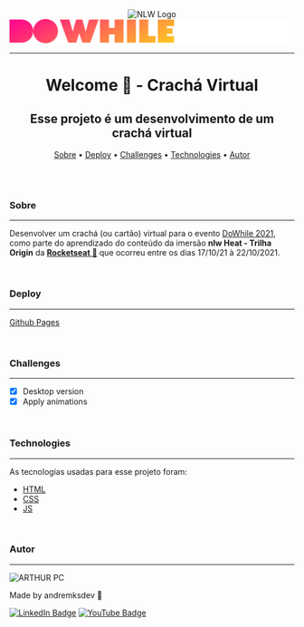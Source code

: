 <div align="center">
<img src="https://i.imgur.com/ubCCETD.png" alt="NLW Logo"><img src="./images/logo-do-while.svg">
</div>
<hr>

<div>

<h1 align="center">Welcome 👋 - Crachá Virtual</h1>

</div>

<div align="center">
<h2>Esse projeto é um desenvolvimento de um crachá virtual</h2>
</div>

<p align="center">
 <a href="#sobre">Sobre</a> •
 <a href="#deploy">Deploy</a> •
 <a href="#challenges">Challenges</a> •
 <a href="#technologies">Technologies</a> •
 <a href="#autor">Autor</a>
</p>

<br>
<br>

### Sobre

<hr>
<p>Desenvolver um crachá (ou cartão) virtual para o evento <a href="https://dowhile.io/inscricao">DoWhile 2021</a>, como parte do aprendizado do conteúdo da imersão <strong>nlw Heat - Trilha Origin</strong> da <strong><a href="https://www.rocketseat.com.br/">Rocketseat 🚀</a></strong> que ocorreu entre os dias 17/10/21 à 22/10/2021.</p>

<br>

### Deploy

<hr>

[Github Pages](https://andremksdev.github.io/nlwHeat-cracha-doWhile2021/)

<br>

### Challenges

<hr>

- [x] Desktop version
- [x] Apply animations

<br>

### Technologies

<hr>
As tecnologias usadas para esse projeto foram:

- [HTML](https://developer.mozilla.org/en-US/docs/Web/HTML)
- [CSS](https://developer.mozilla.org/en-US/docs/Web/CSS)
- [JS](https://developer.mozilla.org/en-US/docs/Web/JavaScript)

<br>

### Autor

<hr>

<img alt="ARTHUR PC" title="ARTHUR PC" src="https://avatars.githubusercontent.com/u/82080573?v=4" height="100" width="100" />

Made by andremksdev 👋

[![LinkedIn Badge](https://img.shields.io/badge/-andremksdev-blue?style=flat-square&logo=Linkedin&logoColor=white&link=https://www.linkedin.com/in/andremksdev/)](https://www.linkedin.com/in/arthurpc03/)
[![YouTube Badge](https://img.shields.io/badge/-ARTHUR_PC-EF1A19?style=flat-square&logo=YouTube&logoColor=white&link=https://www.youtube.com/arthurpc)](https://www.youtube.com/arthurpc)
